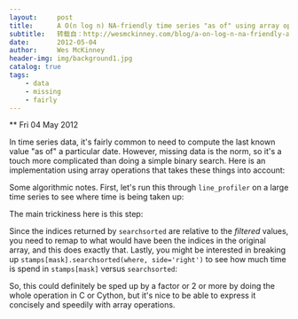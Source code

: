 ```yaml
---
layout:     post
title:      A O(n log n) NA-friendly time series "as of" using array operations
subtitle:   转载自：http://wesmckinney.com/blog/a-on-log-n-na-friendly-as-of-array-operations/
date:       2012-05-04
author:     Wes McKinney
header-img: img/background1.jpg
catalog: true
tags:
    - data
    - missing
    - fairly
---
```






** Fri 04 May 2012

 

In time series data, it's fairly common to need to compute the last known value "as of" a particular date. However, missing data is the norm, so it's a touch more complicated than doing a simple binary search. Here is an implementation using array operations that takes these things into account:

Some algorithmic notes. First, let's run this through `line_profiler` on a large time series to see where time is being taken up:

The main trickiness here is this step:

Since the indices returned by `searchsorted` are relative to the *filtered* values, you need to remap to what would have been the indices in the original array, and this does exactly that. Lastly, you might be interested in breaking up `stamps[mask].searchsorted(where, side='right')` to see how much time is spend in `stamps[mask]` versus `searchsorted`:

So, this could definitely be sped up by a factor or 2 or more by doing the whole operation in C or Cython, but it's nice to be able to express it concisely and speedily with array operations.
